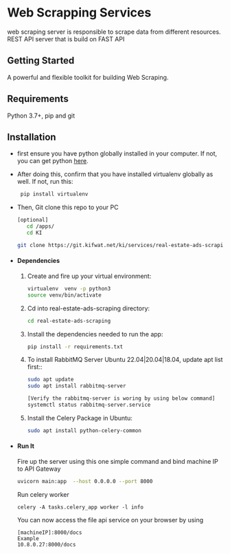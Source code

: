 # Web Scrapping Services
web scraping server is responsible to scrape data from different resources. REST API server that is build on FAST API


## Getting Started
A powerful and flexible toolkit for building Web Scraping.
## Requirements
Python 3.7+, pip and git

## Installation
* first ensure you have python globally installed in your computer. If not, you can get python [here](https://www.python.org").
* After doing this, confirm that you have installed virtualenv globally as well. If not, run this:
    ```bash
     pip install virtualenv
    ```
* Then, Git clone this repo to your PC
    ```bash
  [optional]
       cd /apps/ 
       cd KI
  
  git clone https://git.kifwat.net/ki/services/real-estate-ads-scraping.git
    ```
  
* #### Dependencies

    1. Create and fire up your virtual environment:
        ```bash
        virtualenv  venv -p python3
        source venv/bin/activate
        ```
    2. Cd into real-estate-ads-scraping directory:
        ```bash
        cd real-estate-ads-scraping
        ```
    3. Install the dependencies needed to run the app:
        ```bash
        pip install -r requirements.txt
        ```
    4. To install RabbitMQ Server Ubuntu 22.04|20.04|18.04, update apt list first::
        ```bash
       sudo apt update
       sudo apt install rabbitmq-server
       
       [Verify the rabbitmq-server is woring by using below command]
       systemctl status rabbitmq-server.service
        ```
    5. Install the Celery Package in Ubuntu:
        ```bash
        sudo apt install python-celery-common
        ```

* #### Run It
    Fire up the server using this one simple command and
    bind machine IP to API Gateway 
    ```bash
    uvicorn main:app  --host 0.0.0.0 --port 8000
    ```
  Run celery worker
    ```
    celery -A tasks.celery_app worker -l info
    ```
  You can now access the file api service on your browser by using
    ```
    [machineIP]:8000/docs
  Example
  10.8.0.27:8000/docs
    ```
